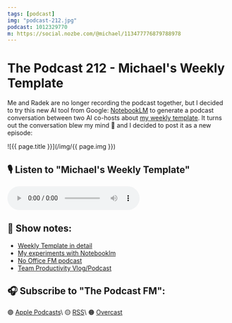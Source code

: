 ```yaml
---
tags: [podcast]
img: "podcast-212.jpg"
podcast: 1012329770
m: https://social.nozbe.com/@michael/113477776879788978
---
```


# The Podcast 212 - Michael's Weekly Template

Me and Radek are no longer recording the podcast together, but I decided to try this new AI tool from Google: [NotebookLM](/notebooklm) to generate a podcast conversation between two AI co-hosts about [my weekly template](/week/). It turns out the conversation blew my mind 🤯 and I decided to post it as a new episode:

<!--More-->

![{{ page.title }}](/img/{{ page.img }})

## 🎙️ Listen to "Michael's Weekly Template"

<audio controls>
<source src="https://media.transistor.fm/f0b00ba5/af7ceec7.mp3" type="audio/mpeg">
</audio>

## 📝 Show notes:

* [Weekly Template in detail](/week)
* [My experiments with Notebooklm](/notebooklm)
* [No Office FM podcast](/noofficefm)
* [Team Productivity Vlog/Podcast](/vlog)

## 🎧 Subscribe to "The Podcast FM":

🟣 [Apple Podcasts][i]\\
🟡 [RSS][rss]\\
🟠 [Overcast][ov]

<!--podcast: 1012329770-->

[ov]: https://overcast.fm/itunes1012329770/the-podcast
[rss]: http://thepodcast.fm/episodes?format=RSS
[i]: https://michael.gratis/thepodcast

[n]: https://michael.gratis/nozbe
[np]: https://michael.gratis/nozbepersonal